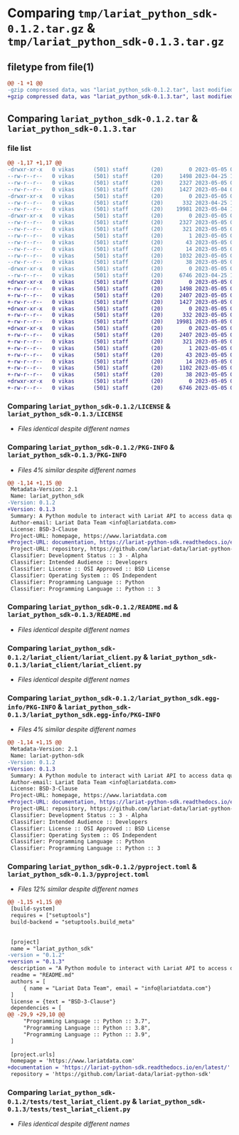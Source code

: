 # Comparing `tmp/lariat_python_sdk-0.1.2.tar.gz` & `tmp/lariat_python_sdk-0.1.3.tar.gz`

## filetype from file(1)

```diff
@@ -1 +1 @@
-gzip compressed data, was "lariat_python_sdk-0.1.2.tar", last modified: Fri May  5 03:23:15 2023, max compression
+gzip compressed data, was "lariat_python_sdk-0.1.3.tar", last modified: Fri May  5 04:25:20 2023, max compression
```

## Comparing `lariat_python_sdk-0.1.2.tar` & `lariat_python_sdk-0.1.3.tar`

### file list

```diff
@@ -1,17 +1,17 @@
-drwxr-xr-x   0 vikas      (501) staff       (20)        0 2023-05-05 03:23:15.554549 lariat_python_sdk-0.1.2/
--rw-r--r--   0 vikas      (501) staff       (20)     1498 2023-04-25 19:17:29.000000 lariat_python_sdk-0.1.2/LICENSE
--rw-r--r--   0 vikas      (501) staff       (20)     2327 2023-05-05 03:23:15.554376 lariat_python_sdk-0.1.2/PKG-INFO
--rw-r--r--   0 vikas      (501) staff       (20)     1427 2023-05-04 03:31:42.000000 lariat_python_sdk-0.1.2/README.md
-drwxr-xr-x   0 vikas      (501) staff       (20)        0 2023-05-05 03:23:15.551867 lariat_python_sdk-0.1.2/lariat_client/
--rw-r--r--   0 vikas      (501) staff       (20)      332 2023-04-25 19:25:48.000000 lariat_python_sdk-0.1.2/lariat_client/__init__.py
--rw-r--r--   0 vikas      (501) staff       (20)    19981 2023-05-04 11:38:36.000000 lariat_python_sdk-0.1.2/lariat_client/lariat_client.py
-drwxr-xr-x   0 vikas      (501) staff       (20)        0 2023-05-05 03:23:15.552942 lariat_python_sdk-0.1.2/lariat_python_sdk.egg-info/
--rw-r--r--   0 vikas      (501) staff       (20)     2327 2023-05-05 03:23:15.000000 lariat_python_sdk-0.1.2/lariat_python_sdk.egg-info/PKG-INFO
--rw-r--r--   0 vikas      (501) staff       (20)      321 2023-05-05 03:23:15.000000 lariat_python_sdk-0.1.2/lariat_python_sdk.egg-info/SOURCES.txt
--rw-r--r--   0 vikas      (501) staff       (20)        1 2023-05-05 03:23:15.000000 lariat_python_sdk-0.1.2/lariat_python_sdk.egg-info/dependency_links.txt
--rw-r--r--   0 vikas      (501) staff       (20)       43 2023-05-05 03:23:15.000000 lariat_python_sdk-0.1.2/lariat_python_sdk.egg-info/requires.txt
--rw-r--r--   0 vikas      (501) staff       (20)       14 2023-05-05 03:23:15.000000 lariat_python_sdk-0.1.2/lariat_python_sdk.egg-info/top_level.txt
--rw-r--r--   0 vikas      (501) staff       (20)     1032 2023-05-05 03:22:31.000000 lariat_python_sdk-0.1.2/pyproject.toml
--rw-r--r--   0 vikas      (501) staff       (20)       38 2023-05-05 03:23:15.554600 lariat_python_sdk-0.1.2/setup.cfg
-drwxr-xr-x   0 vikas      (501) staff       (20)        0 2023-05-05 03:23:15.553087 lariat_python_sdk-0.1.2/tests/
--rw-r--r--   0 vikas      (501) staff       (20)     6746 2023-04-25 19:32:13.000000 lariat_python_sdk-0.1.2/tests/test_lariat_client.py
+drwxr-xr-x   0 vikas      (501) staff       (20)        0 2023-05-05 04:25:20.558365 lariat_python_sdk-0.1.3/
+-rw-r--r--   0 vikas      (501) staff       (20)     1498 2023-05-05 03:34:47.000000 lariat_python_sdk-0.1.3/LICENSE
+-rw-r--r--   0 vikas      (501) staff       (20)     2407 2023-05-05 04:25:20.558208 lariat_python_sdk-0.1.3/PKG-INFO
+-rw-r--r--   0 vikas      (501) staff       (20)     1427 2023-05-05 03:34:47.000000 lariat_python_sdk-0.1.3/README.md
+drwxr-xr-x   0 vikas      (501) staff       (20)        0 2023-05-05 04:25:20.556843 lariat_python_sdk-0.1.3/lariat_client/
+-rw-r--r--   0 vikas      (501) staff       (20)      332 2023-05-05 03:34:47.000000 lariat_python_sdk-0.1.3/lariat_client/__init__.py
+-rw-r--r--   0 vikas      (501) staff       (20)    19981 2023-05-05 03:34:47.000000 lariat_python_sdk-0.1.3/lariat_client/lariat_client.py
+drwxr-xr-x   0 vikas      (501) staff       (20)        0 2023-05-05 04:25:20.557809 lariat_python_sdk-0.1.3/lariat_python_sdk.egg-info/
+-rw-r--r--   0 vikas      (501) staff       (20)     2407 2023-05-05 04:25:20.000000 lariat_python_sdk-0.1.3/lariat_python_sdk.egg-info/PKG-INFO
+-rw-r--r--   0 vikas      (501) staff       (20)      321 2023-05-05 04:25:20.000000 lariat_python_sdk-0.1.3/lariat_python_sdk.egg-info/SOURCES.txt
+-rw-r--r--   0 vikas      (501) staff       (20)        1 2023-05-05 04:25:20.000000 lariat_python_sdk-0.1.3/lariat_python_sdk.egg-info/dependency_links.txt
+-rw-r--r--   0 vikas      (501) staff       (20)       43 2023-05-05 04:25:20.000000 lariat_python_sdk-0.1.3/lariat_python_sdk.egg-info/requires.txt
+-rw-r--r--   0 vikas      (501) staff       (20)       14 2023-05-05 04:25:20.000000 lariat_python_sdk-0.1.3/lariat_python_sdk.egg-info/top_level.txt
+-rw-r--r--   0 vikas      (501) staff       (20)     1102 2023-05-05 04:25:11.000000 lariat_python_sdk-0.1.3/pyproject.toml
+-rw-r--r--   0 vikas      (501) staff       (20)       38 2023-05-05 04:25:20.558411 lariat_python_sdk-0.1.3/setup.cfg
+drwxr-xr-x   0 vikas      (501) staff       (20)        0 2023-05-05 04:25:20.557965 lariat_python_sdk-0.1.3/tests/
+-rw-r--r--   0 vikas      (501) staff       (20)     6746 2023-05-05 03:34:47.000000 lariat_python_sdk-0.1.3/tests/test_lariat_client.py
```

### Comparing `lariat_python_sdk-0.1.2/LICENSE` & `lariat_python_sdk-0.1.3/LICENSE`

 * *Files identical despite different names*

### Comparing `lariat_python_sdk-0.1.2/PKG-INFO` & `lariat_python_sdk-0.1.3/PKG-INFO`

 * *Files 4% similar despite different names*

```diff
@@ -1,14 +1,15 @@
 Metadata-Version: 2.1
 Name: lariat_python_sdk
-Version: 0.1.2
+Version: 0.1.3
 Summary: A Python module to interact with Lariat API to access data quality metrics and diagnostics
 Author-email: Lariat Data Team <info@lariatdata.com>
 License: BSD-3-Clause
 Project-URL: homepage, https://www.lariatdata.com
+Project-URL: documentation, https://lariat-python-sdk.readthedocs.io/en/latest/
 Project-URL: repository, https://github.com/lariat-data/lariat-python-sdk
 Classifier: Development Status :: 3 - Alpha
 Classifier: Intended Audience :: Developers
 Classifier: License :: OSI Approved :: BSD License
 Classifier: Operating System :: OS Independent
 Classifier: Programming Language :: Python
 Classifier: Programming Language :: Python :: 3
```

### Comparing `lariat_python_sdk-0.1.2/README.md` & `lariat_python_sdk-0.1.3/README.md`

 * *Files identical despite different names*

### Comparing `lariat_python_sdk-0.1.2/lariat_client/lariat_client.py` & `lariat_python_sdk-0.1.3/lariat_client/lariat_client.py`

 * *Files identical despite different names*

### Comparing `lariat_python_sdk-0.1.2/lariat_python_sdk.egg-info/PKG-INFO` & `lariat_python_sdk-0.1.3/lariat_python_sdk.egg-info/PKG-INFO`

 * *Files 4% similar despite different names*

```diff
@@ -1,14 +1,15 @@
 Metadata-Version: 2.1
 Name: lariat-python-sdk
-Version: 0.1.2
+Version: 0.1.3
 Summary: A Python module to interact with Lariat API to access data quality metrics and diagnostics
 Author-email: Lariat Data Team <info@lariatdata.com>
 License: BSD-3-Clause
 Project-URL: homepage, https://www.lariatdata.com
+Project-URL: documentation, https://lariat-python-sdk.readthedocs.io/en/latest/
 Project-URL: repository, https://github.com/lariat-data/lariat-python-sdk
 Classifier: Development Status :: 3 - Alpha
 Classifier: Intended Audience :: Developers
 Classifier: License :: OSI Approved :: BSD License
 Classifier: Operating System :: OS Independent
 Classifier: Programming Language :: Python
 Classifier: Programming Language :: Python :: 3
```

### Comparing `lariat_python_sdk-0.1.2/pyproject.toml` & `lariat_python_sdk-0.1.3/pyproject.toml`

 * *Files 12% similar despite different names*

```diff
@@ -1,15 +1,15 @@
 [build-system]
 requires = ["setuptools"]
 build-backend = "setuptools.build_meta"
 
 
 [project]
 name = "lariat_python_sdk"
-version = "0.1.2"
+version = "0.1.3"
 description = "A Python module to interact with Lariat API to access data quality metrics and diagnostics"
 readme = "README.md"
 authors = [
     { name = "Lariat Data Team", email = "info@lariatdata.com"}
 ]
 license = {text = "BSD-3-Clause"}
 dependencies = [
@@ -29,9 +29,10 @@
     "Programming Language :: Python :: 3.7",
     "Programming Language :: Python :: 3.8",
     "Programming Language :: Python :: 3.9",
 ]
 
 [project.urls]
 homepage = 'https://www.lariatdata.com'
+documentation = 'https://lariat-python-sdk.readthedocs.io/en/latest/'
 repository = 'https://github.com/lariat-data/lariat-python-sdk'
```

### Comparing `lariat_python_sdk-0.1.2/tests/test_lariat_client.py` & `lariat_python_sdk-0.1.3/tests/test_lariat_client.py`

 * *Files identical despite different names*


